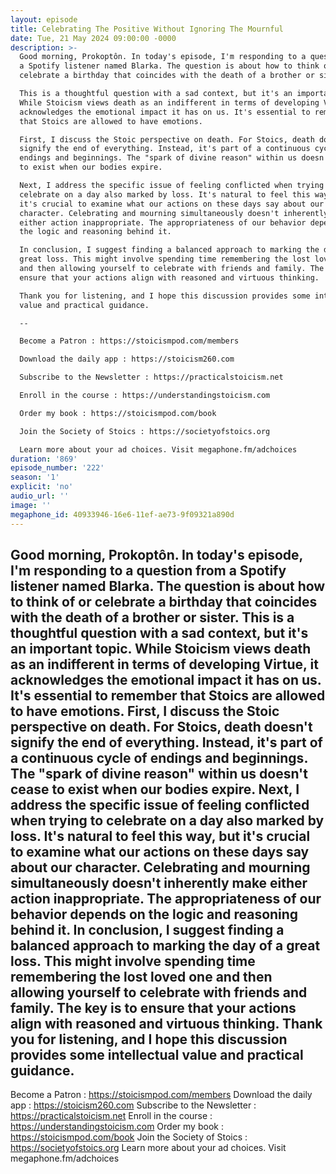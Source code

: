 ```yaml
---
layout: episode
title: Celebrating The Positive Without Ignoring The Mournful
date: Tue, 21 May 2024 09:00:00 -0000
description: >-
  Good morning, Prokoptôn. In today's episode, I'm responding to a question from
  a Spotify listener named Blarka. The question is about how to think of or
  celebrate a birthday that coincides with the death of a brother or sister.

  This is a thoughtful question with a sad context, but it's an important topic.
  While Stoicism views death as an indifferent in terms of developing Virtue, it
  acknowledges the emotional impact it has on us. It's essential to remember
  that Stoics are allowed to have emotions.

  First, I discuss the Stoic perspective on death. For Stoics, death doesn't
  signify the end of everything. Instead, it's part of a continuous cycle of
  endings and beginnings. The "spark of divine reason" within us doesn't cease
  to exist when our bodies expire.

  Next, I address the specific issue of feeling conflicted when trying to
  celebrate on a day also marked by loss. It's natural to feel this way, but
  it's crucial to examine what our actions on these days say about our
  character. Celebrating and mourning simultaneously doesn't inherently make
  either action inappropriate. The appropriateness of our behavior depends on
  the logic and reasoning behind it.

  In conclusion, I suggest finding a balanced approach to marking the day of a
  great loss. This might involve spending time remembering the lost loved one
  and then allowing yourself to celebrate with friends and family. The key is to
  ensure that your actions align with reasoned and virtuous thinking.

  Thank you for listening, and I hope this discussion provides some intellectual
  value and practical guidance.

  --

  Become a Patron : https://stoicismpod.com/members

  Download the daily app : https://stoicism260.com

  Subscribe to the Newsletter : https://practicalstoicism.net

  Enroll in the course : https://understandingstoicism.com

  Order my book : https://stoicismpod.com/book

  Join the Society of Stoics : https://societyofstoics.org

  Learn more about your ad choices. Visit megaphone.fm/adchoices
duration: '869'
episode_number: '222'
season: '1'
explicit: 'no'
audio_url: ''
image: ''
megaphone_id: 40933946-16e6-11ef-ae73-9f09321a890d
---
```


Good morning, Prokoptôn. In today's episode, I'm responding to a question from a Spotify listener named Blarka. The question is about how to think of or celebrate a birthday that coincides with the death of a brother or sister.
This is a thoughtful question with a sad context, but it's an important topic. While Stoicism views death as an indifferent in terms of developing Virtue, it acknowledges the emotional impact it has on us. It's essential to remember that Stoics are allowed to have emotions.
First, I discuss the Stoic perspective on death. For Stoics, death doesn't signify the end of everything. Instead, it's part of a continuous cycle of endings and beginnings. The "spark of divine reason" within us doesn't cease to exist when our bodies expire.
Next, I address the specific issue of feeling conflicted when trying to celebrate on a day also marked by loss. It's natural to feel this way, but it's crucial to examine what our actions on these days say about our character. Celebrating and mourning simultaneously doesn't inherently make either action inappropriate. The appropriateness of our behavior depends on the logic and reasoning behind it.
In conclusion, I suggest finding a balanced approach to marking the day of a great loss. This might involve spending time remembering the lost loved one and then allowing yourself to celebrate with friends and family. The key is to ensure that your actions align with reasoned and virtuous thinking.
Thank you for listening, and I hope this discussion provides some intellectual value and practical guidance.
--
Become a Patron : https://stoicismpod.com/members
Download the daily app : https://stoicism260.com
Subscribe to the Newsletter : https://practicalstoicism.net
Enroll in the course : https://understandingstoicism.com
Order my book : https://stoicismpod.com/book
Join the Society of Stoics : https://societyofstoics.org
Learn more about your ad choices. Visit megaphone.fm/adchoices